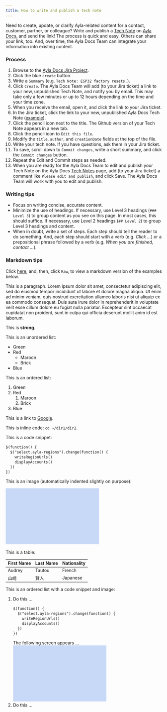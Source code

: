 ```yaml
---
title: How to write and publish a tech note
---
```


Need to create, update, or clarify Ayla-related content for a contact, customer, partner, or colleague? Write and publish a [Tech Note](https://docs.aylanetworks.com/tech-notes/) on [Ayla Docs](https://docs.aylanetworks.com/tech-notes/), and send the link! The process is quick and easy. Others can share your link, too. And, over time, the Ayla Docs Team can integrate your information into existing content.

### Process

1. Browse to the [Ayla Docs Jira Project](https://aylanetworks.atlassian.net/jira/software/projects/AD/boards/135).
1. Click the blue `create` button.
1. Write a `Summary` (e.g. `Tech Note: ESP32 factory resets.`).
1. Click `Create`. The Ayla Docs Team will add (to your Jira ticket) a link to your new, unpublished Tech Note, and notify you by email. This may take only a few minutes or up to 12 hours depending on the time and your time zone.
1. When you receive the email, open it, and click the link to your Jira ticket.
1. In the Jira ticket, click the link to your new, unpublished Ayla Docs Tech Note ([example](https://docs.aylanetworks.com/tech-notes/00000001/)). 
1. Click the pencil icon next to the title. The Github version of your Tech Note appears in a new tab.
1. Click the pencil icon to `Edit this file`.
1. Modify the `title`, `author`, and `creationDate` fields at the top of the file.
1. Write your tech note. If you have questions, ask them in your Jira ticket.
1. To save, scroll down to `Commit changes`, write a short summary, and click the `Commit changes` button.
1. Repeat the Edit and Commit steps as needed.
1. When you are ready for the Ayla Docs Team to edit and publish your Tech Note on the Ayla Docs [Tech Notes](https://docs.aylanetworks.com/tech-notes/) page, add (to your Jira ticket) a comment like `Please edit and publish`, and click Save. The Ayla Docs Team will work with you to edit and publish.

### Writing tips

* Focus on writing concise, accurate content.
* Minimize the use of headings. If necessary, use Level 3 headings (`### Level 3`) to group content as you see on this page. In most cases, this should suffice. If necessary, use Level 2 headings (`## Level 2`) to group Level 3 headings and content.
* When in doubt, write a set of steps. Each step should tell the reader to do something. And, each step should start with a verb (e.g. *Click ...*) or a prepositional phrase followed by a verb (e.g. *When you are finished, contact ...*).

### Markdown tips

Click [here](https://github.com/AylaNetworks/ayla-documentation/blob/master/src/tech-notes/how-to-write-and-publish-a-tech-note/index.md), and, then, click `Raw`, to view a markdown version of the examples below.

This is a paragraph. Lorem ipsum dolor sit amet, consectetur adipiscing elit, sed do eiusmod tempor incididunt ut labore et dolore magna aliqua. Ut enim ad minim veniam, quis nostrud exercitation ullamco laboris nisi ut aliquip ex ea commodo consequat. Duis aute irure dolor in reprehenderit in voluptate velit esse cillum dolore eu fugiat nulla pariatur. Excepteur sint occaecat cupidatat non proident, sunt in culpa qui officia deserunt mollit anim id est laborum.

This is **strong**.

This is an unordered list:

* Green
* Red
    * Maroon
    * Brick
* Blue

This is an ordered list:

1. Green
1. Red
    1. Maroon
    1. Brick
1. Blue 

This is a link to [Google](https://www.google.com/).

This is inline code: `cd ~/dir1/dir2`.

This is a code snippet:

```
$(function() {
  $("select.ayla-regions").change(function() {
    writeRegionUrls()
    displayAccounts()
  })
})
```

This is an image (automatically indented slightly on purpose):

<img src="img-600.png" width="300" height="180">

This is a table:

|First Name|Last Name|Nationality|
|-|-|-|
|Audrey|Tautou|French|
|山﨑|賢人|Japanese|

This is an ordered list with a code snippet and image:

1. Do this ...
    ```
    $(function() {
      $("select.ayla-regions").change(function() {
        writeRegionUrls()
        displayAccounts()
      })
    })
    ```
    The following screen appears ...
    <div><img src="img-600.png" width="300" height="180"></div>
1. Do this ...